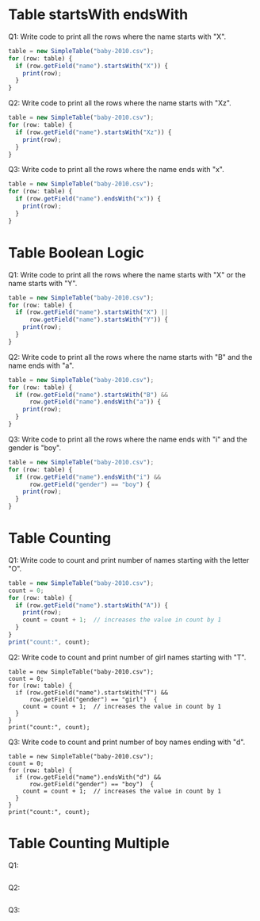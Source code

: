 # Table startsWith endsWith

Q1: Write code to print all the rows where the name starts with "X".

```javascript
table = new SimpleTable("baby-2010.csv");
for (row: table) {
  if (row.getField("name").startsWith("X")) {
    print(row);
  }
}
```

Q2: Write code to print all the rows where the name starts with "Xz".

```javascript
table = new SimpleTable("baby-2010.csv");
for (row: table) {
  if (row.getField("name").startsWith("Xz")) {
    print(row);
  }
}
```

Q3: Write code to print all the rows where the name ends with "x".

```javascript
table = new SimpleTable("baby-2010.csv");
for (row: table) {
  if (row.getField("name").endsWith("x")) {
    print(row);
  }
}
```

# Table Boolean Logic

Q1: Write code to print all the rows where the name starts with "X" or the name starts with "Y". 

```javascript
table = new SimpleTable("baby-2010.csv");
for (row: table) {
  if (row.getField("name").startsWith("X") ||
      row.getField("name").startsWith("Y")) {
    print(row);
  }
}
```

Q2: Write code to print all the rows where the name starts with "B" and the name ends with "a". 

```javascript
table = new SimpleTable("baby-2010.csv");
for (row: table) {
  if (row.getField("name").startsWith("B") &&
      row.getField("name").endsWith("a")) {
    print(row);
  }
}
```

Q3: Write code to print all the rows where the name ends with "i" and the gender is "boy". 

```javascript
table = new SimpleTable("baby-2010.csv");
for (row: table) {
  if (row.getField("name").endsWith("i") &&
      row.getField("gender") == "boy") {
    print(row);
  }
}
```

# Table Counting

Q1: Write code to count and print number of names starting with the letter "O".

```javascript
table = new SimpleTable("baby-2010.csv");
count = 0;
for (row: table) {
  if (row.getField("name").startsWith("A")) {
    print(row);
    count = count + 1;  // increases the value in count by 1
  }
}
print("count:", count);

```

Q2: Write code to count and print number of girl names starting with "T".

```javascrifp
table = new SimpleTable("baby-2010.csv");
count = 0;
for (row: table) {
  if (row.getField("name").startsWith("T") &&
      row.getField("gender") == "girl")  {
    count = count + 1;  // increases the value in count by 1
  }
}
print("count:", count);
```

Q3: Write code to count and print number of boy names ending with "d".

```javascrifp
table = new SimpleTable("baby-2010.csv");
count = 0;
for (row: table) {
  if (row.getField("name").endsWith("d") &&
      row.getField("gender") == "boy")  {
    count = count + 1;  // increases the value in count by 1
  }
}
print("count:", count);
```
# Table Counting Multiple

Q1:

```javascript

```

Q2:

```javascript

```

Q3:

```javascript

```
